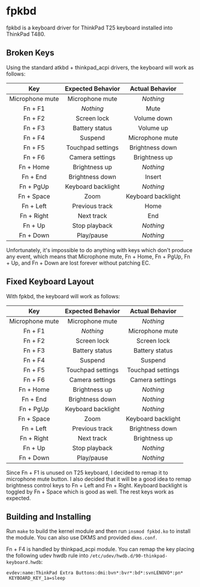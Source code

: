 # fpkbd

fpkbd is a keyboard driver for ThinkPad T25 keyboard installed into ThinkPad T480.

## Broken Keys

Using the standard atkbd + thinkpad_acpi drivers, the keyboard will work as follows:

| Key             | Expected Behavior  | Actual Behavior    |
| :-------------: | :----------------: | :----------------: |
| Microphone mute | Microphone mute    | *Nothing*          |
| Fn + F1         | *Nothing*          | Mute               |
| Fn + F2         | Screen lock        | Volume down        |
| Fn + F3         | Battery status     | Volume up          |
| Fn + F4         | Suspend            | Microphone mute    |
| Fn + F5         | Touchpad settings  | Brightness down    |
| Fn + F6         | Camera settings    | Brightness up      |
| Fn + Home       | Brightness up      | *Nothing*          |
| Fn + End        | Brightness down    | Insert             |
| Fn + PgUp       | Keyboard backlight | *Nothing*          |
| Fn + Space      | Zoom               | Keyboard backlight |
| Fn + Left       | Previous track     | Home               |
| Fn + Right      | Next track         | End                |
| Fn + Up         | Stop playback      | *Nothing*          |
| Fn + Down       | Play/pause         | *Nothing*          |

Unfortunately, it's impossible to do anything with keys which don't produce any event,
which means that Microphone mute, Fn + Home, Fn + PgUp, Fn + Up, and Fn + Down are
lost forever without patching EC.

## Fixed Keyboard Layout

With fpkbd, the keyboard will work as follows:

| Key             | Expected Behavior  | Actual Behavior    |
| :-------------: | :----------------: | :----------------: |
| Microphone mute | Microphone mute    | *Nothing*          |
| Fn + F1         | *Nothing*          | Microphone mute    |
| Fn + F2         | Screen lock        | Screen lock        |
| Fn + F3         | Battery status     | Battery status     |
| Fn + F4         | Suspend            | Suspend            |
| Fn + F5         | Touchpad settings  | Touchpad settings  |
| Fn + F6         | Camera settings    | Camera settings    |
| Fn + Home       | Brightness up      | *Nothing*          |
| Fn + End        | Brightness down    | *Nothing*          |
| Fn + PgUp       | Keyboard backlight | *Nothing*          |
| Fn + Space      | Zoom               | Keyboard backlight |
| Fn + Left       | Previous track     | Brightness down    |
| Fn + Right      | Next track         | Brightness up      |
| Fn + Up         | Stop playback      | *Nothing*          |
| Fn + Down       | Play/pause         | *Nothing*          |

Since Fn + F1 is unused on T25 keyboard, I decided to remap it to microphone mute button.
I also decided that it will be a good idea to remap brightness control keys to
Fn + Left and Fn + Right. Keyboard backlight is toggled by Fn + Space which is good as well.
The rest keys work as expected.

## Building and Installing

Run `make` to build the kernel module and then run `insmod fpkbd.ko` to install the module.
You can also use DKMS and provided `dkms.conf`.

Fn + F4 is handled by thinkpad_acpi module. You can remap the key placing the following udev hwdb
rule into `/etc/udev/hwdb.d/90-thinkpad-keyboard.hwdb`:

```
evdev:name:ThinkPad Extra Buttons:dmi:bvn*:bvr*:bd*:svnLENOVO*:pn*
 KEYBOARD_KEY_1a=sleep
```
